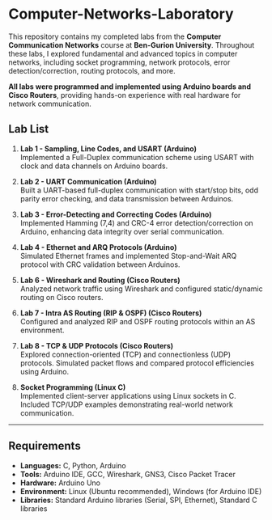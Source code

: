 # Computer-Networks-Laboratory
This repository contains my completed labs from the **Computer Communication Networks** course at **Ben-Gurion University**. Throughout these labs, I explored fundamental and advanced topics in computer networks, including socket programming, network protocols, error detection/correction, routing protocols, and more.

**All labs were programmed and implemented using Arduino boards and Cisco Routers**, providing hands-on experience with real hardware for network communication.

## Lab List

1. **Lab 1 - Sampling, Line Codes, and USART (Arduino)**  
   Implemented a Full-Duplex communication scheme using USART with clock and data channels on Arduino boards.

2. **Lab 2 - UART Communication (Arduino)**  
   Built a UART-based full-duplex communication with start/stop bits, odd parity error checking, and data transmission between Arduinos.

3. **Lab 3 - Error-Detecting and Correcting Codes (Arduino)**  
   Implemented Hamming (7,4) and CRC-4 error detection/correction on Arduino, enhancing data integrity over serial communication.

4. **Lab 4 - Ethernet and ARQ Protocols (Arduino)**  
   Simulated Ethernet frames and implemented Stop-and-Wait ARQ protocol with CRC validation between Arduinos.

5. **Lab 6 - Wireshark and Routing (Cisco Routers)**  
   Analyzed network traffic using Wireshark and configured static/dynamic routing on Cisco routers.

6. **Lab 7 - Intra AS Routing (RIP & OSPF) (Cisco Routers)**  
   Configured and analyzed RIP and OSPF routing protocols within an AS environment.

7. **Lab 8 - TCP & UDP Protocols (Cisco Routers)**  
   Explored connection-oriented (TCP) and connectionless (UDP) protocols. Simulated packet flows and compared protocol efficiencies using Arduino.

8. **Socket Programming (Linux C)**  
   Implemented client-server applications using Linux sockets in C. Included TCP/UDP examples demonstrating real-world network communication.

---

## Requirements
-  **Languages:** C, Python, Arduino
-   **Tools:** Arduino IDE, GCC, Wireshark, GNS3, Cisco Packet Tracer
-   **Hardware:** Arduino Uno
-   **Environment:** Linux (Ubuntu recommended), Windows (for Arduino IDE)
-   **Libraries:** Standard Arduino libraries (Serial, SPI, Ethernet), Standard C libraries

